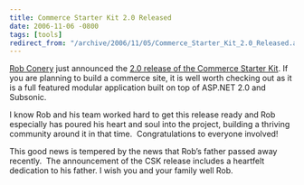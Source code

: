 ```yaml
---
title: Commerce Starter Kit 2.0 Released
date: 2006-11-06 -0800
tags: [tools]
redirect_from: "/archive/2006/11/05/Commerce_Starter_Kit_2.0_Released.aspx/"
---
```


[Rob Conery](http://www.wekeroad.com/blogs/ "Rob Conery") just announced
the [2.0 release of the Commerce Starter
Kit](http://www.wekeroad.com/blogs/PermaLink,guid,8ae71e7c-dd92-4015-b1a8-093ebc0b853e.aspx "CSK 2.0 Is Launched, And a Dedication").
If you are planning to build a commerce site, it is well worth checking
out as it is a full featured modular application built on top of ASP.NET
2.0 and Subsonic.

I know Rob and his team worked hard to get this release ready and Rob
especially has poured his heart and soul into the project, building a
thriving community around it in that time.  Congratulations to everyone
involved!

This good news is tempered by the news that Rob’s father passed away
recently.  The announcement of the CSK release includes a heartfelt
dedication to his father. I wish you and your family well Rob.

